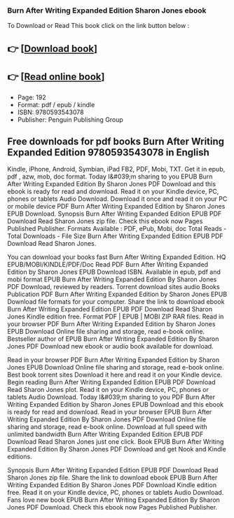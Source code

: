 ### Burn After Writing Expanded Edition Sharon Jones ebook

To Download or Read This book click on the link button below :

## 👉  [**[Download book](http://ebooksharez.info/download.php?group=book&from=github.com&id=717028&lnk=1063 "Download book")**]

## 👉  [**[Read online book](http://ebooksharez.info/download.php?group=book&from=github.com&id=717028&lnk=1063 "Read online book")**]


* Page: 192
* Format: pdf / epub / kindle
* ISBN: 9780593543078
* Publisher: Penguin Publishing Group



## Free downloads for pdf books Burn After Writing Expanded Edition 9780593543078 in English


Kindle, iPhone, Android, Symbian, iPad FB2, PDF, Mobi, TXT. Get it in epub, pdf , azw, mob, doc format. Today I&amp;#039;m sharing to you EPUB Burn After Writing Expanded Edition By Sharon Jones PDF Download and this ebook is ready for read and download. Read it on your Kindle device, PC, phones or tablets Audio Download. Download it once and read it on your PC or mobile device PDF Burn After Writing Expanded Edition by Sharon Jones EPUB Download. Synopsis Burn After Writing Expanded Edition EPUB PDF Download Read Sharon Jones zip file. Check this ebook now Pages Published Publisher. Formats Available : PDF, ePub, Mobi, doc Total Reads - Total Downloads - File Size Burn After Writing Expanded Edition EPUB PDF Download Read Sharon Jones.

You can download your books fast Burn After Writing Expanded Edition. HQ EPUB/MOBI/KINDLE/PDF/Doc Read PDF Burn After Writing Expanded Edition by Sharon Jones EPUB Download ISBN. Available in epub, pdf and mobi format EPUB Burn After Writing Expanded Edition By Sharon Jones PDF Download, reviewed by readers. Torrent download sites audio Books Publication PDF Burn After Writing Expanded Edition by Sharon Jones EPUB Download file formats for your computer. Share the link to download ebook Burn After Writing Expanded Edition EPUB PDF Download Read Sharon Jones Kindle edition free. Format PDF | EPUB | MOBI ZIP RAR files. Read in your browser PDF Burn After Writing Expanded Edition by Sharon Jones EPUB Download Online file sharing and storage, read e-book online. Bestseller author of EPUB Burn After Writing Expanded Edition By Sharon Jones PDF Download new ebook or audio book available for download.

Read in your browser PDF Burn After Writing Expanded Edition by Sharon Jones EPUB Download Online file sharing and storage, read e-book online. Best book torrent sites Download it here and read it on your Kindle device. Begin reading Burn After Writing Expanded Edition EPUB PDF Download Read Sharon Jones plot. Read it on your Kindle device, PC, phones or tablets Audio Download. Today I&amp;#039;m sharing to you PDF Burn After Writing Expanded Edition by Sharon Jones EPUB Download and this ebook is ready for read and download. Read in your browser EPUB Burn After Writing Expanded Edition By Sharon Jones PDF Download Online file sharing and storage, read e-book online. Download at full speed with unlimited bandwidth Burn After Writing Expanded Edition EPUB PDF Download Read Sharon Jones just one click. Book EPUB Burn After Writing Expanded Edition By Sharon Jones PDF Download and get Nook and Kindle editions.

Synopsis Burn After Writing Expanded Edition EPUB PDF Download Read Sharon Jones zip file. Share the link to download ebook EPUB Burn After Writing Expanded Edition By Sharon Jones PDF Download Kindle edition free. Read it on your Kindle device, PC, phones or tablets Audio Download. Fans love new book EPUB Burn After Writing Expanded Edition By Sharon Jones PDF Download. Check this ebook now Pages Published Publisher.





